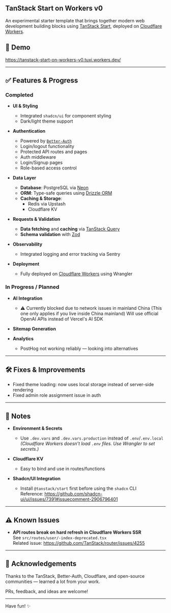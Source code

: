 ## TanStack Start on Workers v0

An experimental starter template that brings together modern web development building blocks using [TanStack Start](https://github.com/TanStack/start), deployed on [Cloudflare Workers](https://workers.cloudflare.com/).

## 🚀 Demo  
https://tanstack-start-on-workers-v0.tuxi.workers.dev/

---

## ✅ Features & Progress

### Completed

- **UI & Styling**
  - Integrated `shadcn/ui` for component styling
  - Dark/light theme support

- **Authentication**
  - Powered by [`Better-Auth`](https://github.com/StefanJee/better-auth) 
  - Login/logout functionality
  - Protected API routes and pages
  - Auth middleware
  - Login/Signup pages
  - Role-based access control

- **Data Layer**
  - **Database**: PostgreSQL via [Neon](https://neon.tech/)
  - **ORM**: Type-safe queries using [Drizzle ORM](https://orm.drizzle.team/)
  - **Caching & Storage**:
    - Redis via Upstash
    - Cloudflare KV

- **Requests & Validation**
  - **Data fetching** and **caching** via [TanStack Query](https://tanstack.com/query)
  - **Schema validation** with [Zod](https://zod.dev)

- **Observability**
  - Integrated logging and error tracking via Sentry

- **Deployment**
  - Fully deployed on [Cloudflare Workers](https://workers.cloudflare.com/) using Wrangler

### In Progress / Planned

- **AI Integration**
  - ⚠️ Currently blocked due to network issues in mainland China (This one only applies if you live inside China mainland)
    Will use official OpenAI APIs instead of Vercel's AI SDK

- **Sitemap Generation**

- **Analytics**
  - PostHog not working reliably — looking into alternatives

---

## 🛠️ Fixes & Improvements

- Fixed theme loading: now uses local storage instead of server-side rendering
- Fixed admin role assignment issue in auth

---

## 📝 Notes

- **Environment & Secrets**
  - Use `.dev.vars` and `.dev.vars.production` instead of `.env`/`.env.local`  
    _(Cloudflare Workers doesn’t load `.env` files. Use Wrangler to set secrets.)_

- **Cloudflare KV**
  - Easy to bind and use in routes/functions

- **Shadcn/UI Integration**
  - Install `@tanstack/start` first before using the `shadcn` CLI  
    Reference: https://github.com/shadcn-ui/ui/issues/7391#issuecomment-2906796401

---

## ⚠️ Known Issues

- **API routes break on hard refresh in Cloudflare Workers SSR**  
  See `src/routes/user/-index-deprecated.tsx`  
  Related issue: https://github.com/TanStack/router/issues/4255

---

## 🙌 Acknowledgements

Thanks to the TanStack, Better-Auth, Cloudflare, and open-source communities — learned a lot from your work.

PRs, feedback, and ideas are welcome!

---

Have fun! ✨
